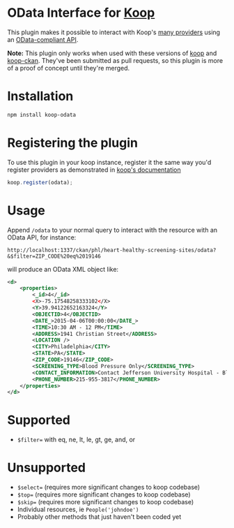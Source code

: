 # OData Interface for [Koop](https://github.com/koopjs/koop)
This plugin makes it possible to interact with Koop's [many providers](https://github.com/koopjs/koopjs.github.io/blob/master/docs/providers.md)
using an [OData-compliant API](http://www.odata.org/).

**Note:** This plugin only works when used with these versions of [koop](https://github.com/timwis/koop) and [koop-ckan](https://github.com/timwis/koop-ckan). They've been submitted as pull requests, so this plugin is more of a proof of concept until they're merged.

# Installation
```bash
npm install koop-odata
```

# Registering the plugin
To use this plugin in your koop instance, register it the same way you'd register providers as demonstrated in
[koop's documentation](https://github.com/koopjs/koop#registering-providers)

```javascript
koop.register(odata);
```

# Usage
Append `/odata` to your normal query to interact with the resource with an OData API, for instance:

`http://localhost:1337/ckan/phl/heart-healthy-screening-sites/odata?&$filter=ZIP_CODE%20eq%2019146`

will produce an OData XML object like:

```xml
<d>
	<properties>
		<_id>4</_id>
		<﻿X>-75.17548258333102</﻿X>
		<Y>39.94122652163324</Y>
		<OBJECTID>4</OBJECTID>
		<DATE_>2015-04-06T00:00:00</DATE_>
		<TIME>10:30 AM - 12 PM</TIME>
		<ADDRESS>1941 Christian Street</ADDRESS>
		<LOCATION />
		<CITY>Philadelphia</CITY>
		<STATE>PA</STATE>
		<ZIP_CODE>19146</ZIP_CODE>
		<SCREENING_TYPE>Blood Pressure Only</SCREENING_TYPE>
		<CONTACT_INFORMATION>Contact Jefferson University Hospital - Blood Pressure Plus</CONTACT_INFORMATION>
		<PHONE_NUMBER>215-955-3817</PHONE_NUMBER>
	</properties>
</d>
```

# Supported
* `$filter=` with eq, ne, lt, le, gt, ge, and, or

# Unsupported
* `$select=` (requires more significant changes to koop codebase)
* `$top=` (requires more significant changes to koop codebase)
* `$skip=` (requires more significant changes to koop codebase)
* Individual resources, ie `People('johndoe')`
* Probably other methods that just haven't been coded yet